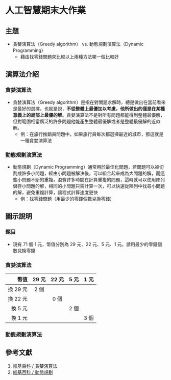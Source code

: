 # 人工智慧期末大作業
## 主題
* 貪婪演算法（Greedy algorithm） vs. 動態規劃演算法（Dynamic Programming）
    * 藉由找零錢問題來比較以上兩種方法哪一個比較好

## 演算法介紹
### 貪婪演算法
* 貪婪演算法（Greedy algorithm）是指在對問題求解時，總是做出在當前看來是最好的選擇。也就是說，**不從整體上最優加以考慮，他所做出的僅是在某種意義上的局部上最優的解**。貪婪演算法不是對所有問題都能得到整體最優解，但對範圍相當廣泛的許多問題他能產生整體最優解或者是整體最優解的近似解。
    * 例：在旅行推銷員問題中，如果旅行員每次都選擇最近的城市，那這就是一種貪婪演算法

### 動態規劃演算法
* 動態規劃（Dynamic Programming）通常用於最佳化問題，若問題可以被切割成許多小問題，經由小問題被解決後，可以組合起來成為大問題的解，而這些小問題不斷的重複，浪費許多時間在計算重複的問題，這時就可以使用陣列儲存小問題的解，相同的小問題只需計算一次，可以快速從陣列中找尋小問題的解，避免重複計算，讓程式計算速度更快
    * 例：找零錢問題（用最少的零錢個數兌換零錢）

## 圖示說明
### 題目
* 現有 71 個 1 元，幣值分別為 29 元、22 元、5 元、1 元，請用最少的零錢個數兌換零錢
### 貪婪演算法
| 幣值 | 29 元 | 22 元 | 5 元 | 1 元 |
| ---: | :---: | :---: | :---: | :---: |
| 換 29 元 | 2 個| | | |
| 換 22 元 | | 0 個 | | |
| 換 5 元 | | | 2 個 | | 
| 換 1 元 | | | | 3 個 |


### 動態規劃演算法


## 

## 參考文獻
1. [維基百科 / 貪婪演算法](https://zh.wikipedia.org/wiki/%E8%B4%AA%E5%BF%83%E7%AE%97%E6%B3%95)
2. [維基百科 / 動態規劃](https://zh.wikipedia.org/wiki/%E5%8A%A8%E6%80%81%E8%A7%84%E5%88%92)